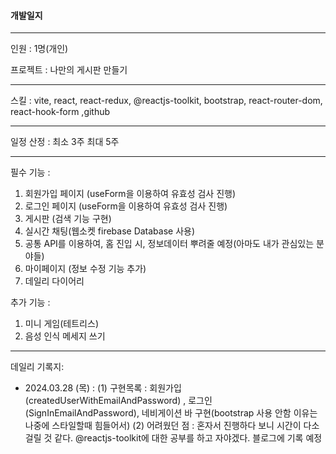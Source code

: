 #### 개발일지

------

인원 : 1명(개인)

프로젝트 : 나만의 게시판 만들기

------

스킬 : vite, react, react-redux, @reactjs-toolkit, bootstrap, react-router-dom, react-hook-form ,github

-------

일정 산정 : 최소 3주 최대 5주

-------

필수 기능 : 
1. 회원가입 페이지 (useForm을 이용하여 유효성 검사 진행)
2. 로그인 페이지 (useForm을 이용하여 유효성 검사 진행)
3. 게시판 (검색 기능 구현)
4. 실시간 채팅(웹소켓 firebase Database 사용)
5. 공통 API를 이용하여, 홈 진입 시, 정보데이터 뿌려줄 예정(아마도 내가 관심있는 분야들)
6. 마이페이지 (정보 수정 기능 추가)
7. 데일리 다이어리

추가 기능 :
1. 미니 게임(테트리스)
2. 음성 인식 메세지 쓰기

-------

데일리 기록지:

- 2024.03.28 (목) : 
  (1) 구현목록 : 회원가입(createdUserWithEmailAndPassword) , 로그인(SignInEmailAndPassword), 네비게이션 바 구현(bootstrap 사용 안함 이유는 나중에 스타일할때 힘들어서)
  (2) 어려웠던 점 : 혼자서 진행하다 보니 시간이 다소 걸릴 것 같다. @reactjs-toolkit에 대한 공부를 하고 자야겠다. 블로그에 기록 예정



